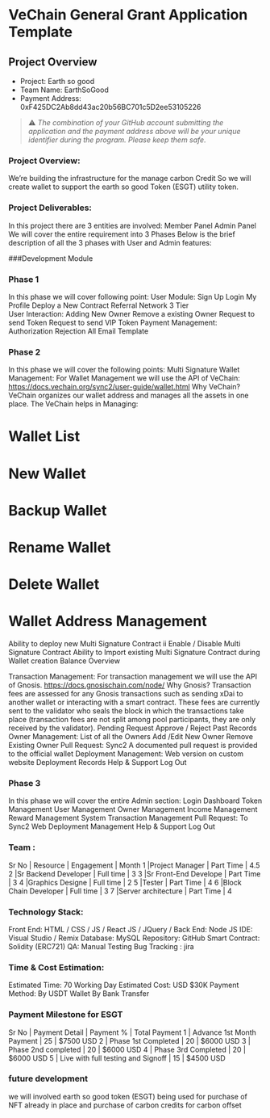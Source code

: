 # VeChain General Grant Application Template

## Project Overview 

- Project: Earth so good
- Team Name: EarthSoGood
- Payment Address: 0xF425DC2Ab8dd43ac20b56BC701c5D2ee53105226

> ⚠️ *The combination of your GitHub account submitting the application and the payment address above will be your unique identifier during the program. Please keep them safe.*

### Project Overview:
We’re building the infrastructure for the manage carbon Credit So we will create wallet to support the earth so good Token (ESGT)  utility token.

### Project Deliverables:
In this project there are 3 entities are involved:
Member Panel
Admin Panel
We will cover the entire requirement into 3 Phases Below is the brief description of all the 3 phases with User and Admin features:

###Development Module

### Phase 1 
In this phase we will cover following point:
User Module: 
Sign Up 
Login
My Profile
Deploy a New Contract
Referral
Network
3 Tier  
User Interaction:
Adding New Owner
Remove a existing Owner
Request to send Token
Request to send VIP Token
Payment Management:
Authorization
Rejection
All Email Template

### Phase 2 
In this phase we will cover the following points:
Multi Signature Wallet Management: 
For Wallet Management we will use the API of VeChain:
https://docs.vechain.org/sync2/user-guide/wallet.html
Why VeChain?
VeChain organizes our wallet address and manages all the assets in one place.
The VeChain helps in Managing:
# Wallet List
# New Wallet
# Backup Wallet
# Rename Wallet
# Delete Wallet
# Wallet Address Management
   
Ability to deploy new Multi Signature Contract ii
Enable / Disable Multi Signature Contract
Ability to Import existing Multi Signature Contract during Wallet creation
Balance Overview


Transaction Management:
For transaction management we will use the API of Gnosis.
https://docs.gnosischain.com/node/ 
Why Gnosis? 
Transaction fees are assessed for any Gnosis transactions such as sending xDai to another wallet or interacting with a smart contract. These fees are currently sent to the validator who seals the block in which the transactions take place (transaction fees are not split among pool participants, they are only received by the validator). 
Pending Request
Approve / Reject
Past Records
Owner Management: 
List of all the Owners
Add /Edit New Owner
Remove Existing Owner
Pull Request: Sync2 
A documented pull request is provided to the official wallet
Deployment Management:
Web version on custom website
Deployment Records
Help & Support
Log Out

### Phase 3

In this phase we will cover the entire Admin section:
Login 
Dashboard
Token Management
User Management
Owner Management 
Income Management
Reward Management System
Transaction Management
Pull Request: To Sync2
Web Deployment Management
Help & Support
Log Out


### Team :
Sr No | Resource                 | Engagement    |  Month
1     |Project Manager           | Part Time     | 4.5
2     |Sr Backend Developer      | Full time     | 3
3     |Sr Front-End Develope     | Part Time     | 3
4     |Graphics Designe          | Full time     | 2
5     |Tester                    | Part Time     | 4
6     |Block Chain Developer     | Full time     | 3
7     |Server architecture       | Part Time     | 4


### Technology Stack:
Front End: HTML / CSS / JS / React JS / JQuery / 
Back End: Node JS 
IDE: Visual Studio / Remix
Database: MySQL
Repository: GitHub
Smart Contract: Solidity (ERC721)
QA: Manual Testing
Bug Tracking : jira

### Time & Cost Estimation:
Estimated Time:  70 Working Day 
Estimated Cost: USD $30K 
Payment Method: 
By USDT Wallet
By Bank Transfer




### Payment Milestone for ESGT
Sr No | Payment Detail                           | Payment %     | Total Payment
1     | Advance 1st Month Payment                | 25            | $7500  USD
2     | Phase 1st Completed                      | 20            | $6000  USD
3     | Phase 2nd completed                      | 20            | $6000  USD
4     | Phase 3rd Completed                      | 20            | $6000  USD
5     | Live with full testing and Signoff       | 15            | $4500  USD


### future development
we will involved earth so good token (ESGT) being used for purchase of NFT already in place and purchase of carbon credits for carbon offset

